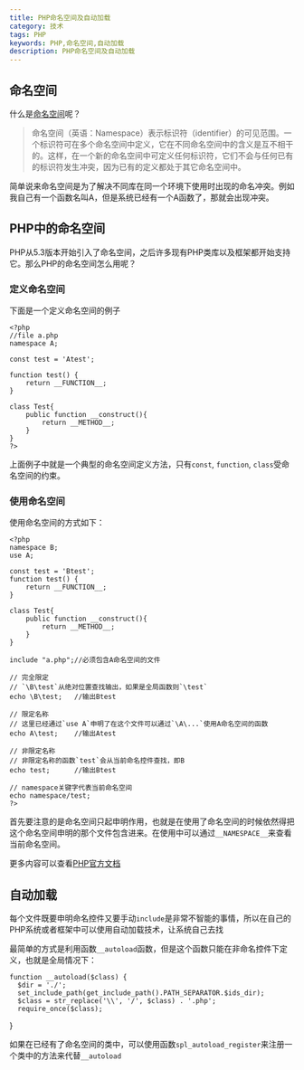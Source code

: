 ```yaml
---
title: PHP命名空间及自动加载
category: 技术
tags: PHP
keywords: PHP,命名空间,自动加载
description: PHP命名空间及自动加载
---
```


## 命名空间
什么是[命名空间][1]呢？

> 命名空间（英语：Namespace）表示标识符（identifier）的可见范围。一个标识符可在多个命名空间中定义，它在不同命名空间中的含义是互不相干的。这样，在一个新的命名空间中可定义任何标识符，它们不会与任何已有的标识符发生冲突，因为已有的定义都处于其它命名空间中。

简单说来命名空间是为了解决不同库在同一个环境下使用时出现的命名冲突。例如我自己有一个函数名叫A，但是系统已经有一个A函数了，那就会出现冲突。

## PHP中的命名空间
PHP从5.3版本开始引入了命名空间，之后许多现有PHP类库以及框架都开始支持它。那么PHP的命名空间怎么用呢？

### 定义命名空间
下面是一个定义命名空间的例子

    <?php    
    //file a.php
    namespace A;
    
    const test = 'Atest'; 
    
    function test() { 
        return __FUNCTION__; 
    }
    
    class Test{
        public function __construct(){
            return __METHOD__;
        }
    }
    ?>
    
上面例子中就是一个典型的命名空间定义方法，只有`const`, `function`, `class`受命名空间的约束。

### 使用命名空间
使用命名空间的方式如下：

    <?php 
    namespace B;
    use A;
    
    const test = 'Btest';
    function test() { 
        return __FUNCTION__; 
    }
    
    class Test{
        public function __construct(){
            return __METHOD__;
        }
    }
    
    include "a.php";//必须包含A命名空间的文件
    
    // 完全限定
    // `\B\test`从绝对位置查找输出，如果是全局函数则`\test`
    echo \B\test;   //输出Btest
    
    // 限定名称  
    // 这里已经通过`use A`申明了在这个文件可以通过`\A\...`使用A命名空间的函数
    echo A\test;    //输出Atest
    
    // 非限定名称
    // 非限定名称的函数`test`会从当前命名控件查找，即B
    echo test;      //输出Btest
    
    // namespace关键字代表当前命名空间
    echo namespace/test;
    ?>

首先要注意的是命名空间只起申明作用，也就是在使用了命名空间的时候依然得把这个命名空间申明的那个文件包含进来。在使用中可以通过`__NAMESPACE__`来查看当前命名空间。

更多内容可以查看[PHP官方文档][2]

## 自动加载
每个文件既要申明命名控件又要手动`include`是非常不智能的事情，所以在自己的PHP系统或者框架中可以使用自动加载技术，让系统自己去找

最简单的方式是利用函数`__autoload`函数，但是这个函数只能在非命名控件下定义，也就是全局情况下：

    function __autoload($class) {
      $dir = './';
      set_include_path(get_include_path().PATH_SEPARATOR.$ids_dir);
      $class = str_replace('\\', '/', $class) . '.php'; 
      require_once($class);
}

如果在已经有了命名空间的类中，可以使用函数`spl_autoload_register`来注册一个类中的方法来代替`__autoload`

[1]: http://zh.wikipedia.org/wiki/%E5%91%BD%E5%90%8D%E7%A9%BA%E9%97%B4
[2]: http://www.php.net/manual/zh/language.namespaces.basics.php

